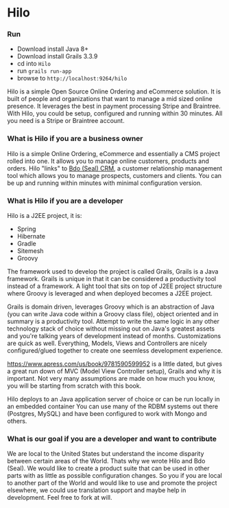 # Hilo 

### Run 

* Download install Java 8+
* Download install Grails 3.3.9
* cd into `Hilo`
* run `grails run-app`
* browse to `http://localhost:9264/hilo`


Hilo is a simple Open Source Online Ordering and eCommerce solution. It is built of people and organizations that want to manage a mid sized online presence. It leverages the best in payment processing Stripe and Braintree. With Hilo, you could be setup, configured and running within 30 minutes. All you need is a Stripe or Braintree account.


### What is Hilo if you are a business owner

Hilo is a simple Online Ordering, eCommerce and essentially a CMS project rolled into one. It allows you to manage online customers, products and orders. Hilo "links" to [Bdo (Seal) CRM](https://github.com/mcroteau/Bdo), a customer relationship management tool which allows you to manage prospects, customers and clients. You can be up and running within minutes with minimal configuration version.


### What is Hilo if you are a developer

Hilo is a J2EE project, it is:

* Spring
* Hibernate
* Gradle
* Sitemesh
* Groovy


The framework used to develop the project is called Grails, Grails is a Java framework. Grails is unique in that it can be considered a productivity tool instead of a framework. A light tool that sits on top of J2EE project structure where Groovy is leveraged and when deployed becomes a J2EE project.

Grails is domain driven, leverages Groovy which is an abstraction of Java (you can write Java code within a Groovy class file), object oriented and in summary is a productivity tool. Attempt to write the same logic in any other technology stack of choice without missing out on Java's greatest assets and you're talking years of development instead of months. Customizations are quick as well. Everything, Models, Views and Controllers are nicely configured/glued together to create one seemless development experience.

https://www.apress.com/us/book/9781590599952 is a little dated, but gives a great run down of MVC (Model View Controller setup), Grails and why it is important. Not very many assumptions are made on how much you know, you will be starting from scratch with this book.

Hilo deploys to an Java application server of choice or can be run locally in an embedded container
You can use many of the RDBM systems out there (Postgres, MySQL) and have been configured to work with Mongo and others.


### What is our goal if you are a developer and want to contribute

We are local to the United States but understand the income disparity between certain areas of the World. Thats why we wrote Hilo and Bdo (Seal). We would like to create a product suite that can be used in other parts with as little as possible configuration changes. So you if you are local to another part of the World and would like to use and promote the project elsewhere, we could use translation support and maybe help in development. Feel free to fork at will.
